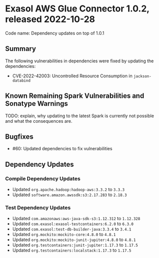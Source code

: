 # Exasol AWS Glue Connector 1.0.2, released 2022-10-28

Code name: Dependency updates on top of 1.0.1

## Summary

The following vulnerabilities in dependencies were fixed by updating the dependencies:

* CVE-2022-42003: Uncontrolled Resource Consumption in `jackson-databind`

## Known Remaining Spark Vulnerabilities and Sonatype Warnings

TODO: explain, why updating to the latest Spark is currently not possible and what the consequences are.

## Bugfixes

* #60: Updated dependencies to fix vulnerabilities

## Dependency Updates

### Compile Dependency Updates

* Updated `org.apache.hadoop:hadoop-aws:3.3.2` to `3.3.3`
* Updated `software.amazon.awssdk:s3:2.17.283` to `2.18.3`

### Test Dependency Updates

* Updated `com.amazonaws:aws-java-sdk-s3:1.12.312` to `1.12.328`
* Updated `com.exasol:exasol-testcontainers:6.2.0` to `6.3.0`
* Updated `com.exasol:test-db-builder-java:3.3.4` to `3.4.1`
* Updated `org.mockito:mockito-core:4.8.0` to `4.8.1`
* Updated `org.mockito:mockito-junit-jupiter:4.8.0` to `4.8.1`
* Updated `org.testcontainers:junit-jupiter:1.17.3` to `1.17.5`
* Updated `org.testcontainers:localstack:1.17.3` to `1.17.5`
